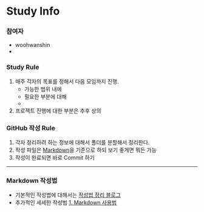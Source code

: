 # Study Info

### 참여자
- woohwanshin
- 

### Study Rule
1. 매주 각자의 목표를 정해서 다음 모임까지 진행.
   * 가능한 범위 내에
   * 필요한 부분에 대해
   * 
2. 프로젝트 진행에 대한 부분은 추후 상의


### GitHub 작성 Rule
1. 각자 정리하려 하는 정보에 대해서 폴더를 분할해서 정리한다.
2. 작성 파일은 [Markdown](#markdown-작성법)을 기준으로 하되 보기 좋게면 뭐든 가능
3. 작성이 완료되면 바로 Commit 하기

---
### Markdown 작성법
- 기본적인 작성법에 대해서는 [작성법 정리 블로그](https://simhyejin.github.io/2016/06/30/Markdown-syntax/#images)
- 추가적인 세세한 작성법 [1. Markdown 사용법](./00.-사용법/1.-Markdown-사용법.md)







